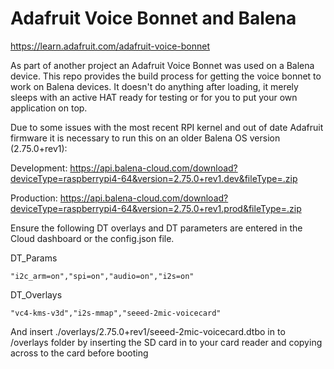 # Adafruit Voice Bonnet and Balena

https://learn.adafruit.com/adafruit-voice-bonnet

As part of another project an Adafruit Voice Bonnet was used on a Balena device. This repo provides the build process for getting the voice bonnet to work on Balena devices. It doesn't do anything after loading, it merely sleeps with an active HAT ready for testing or for you to put your own application on top.

Due to some issues with the most recent RPI kernel and out of date Adafruit firmware it is necessary to run this on an older Balena OS version (2.75.0+rev1):

Development:
https://api.balena-cloud.com/download?deviceType=raspberrypi4-64&version=2.75.0+rev1.dev&fileType=.zip

Production:
https://api.balena-cloud.com/download?deviceType=raspberrypi4-64&version=2.75.0+rev1.prod&fileType=.zip

Ensure the following DT overlays and DT parameters are entered in the Cloud dashboard or the config.json file.

DT_Params

```
"i2c_arm=on","spi=on","audio=on","i2s=on"
```

DT_Overlays

```
"vc4-kms-v3d","i2s-mmap","seeed-2mic-voicecard"
```

And insert ./overlays/2.75.0+rev1/seeed-2mic-voicecard.dtbo in to /overlays folder by inserting the SD card in to your card reader and copying across to the card before booting

